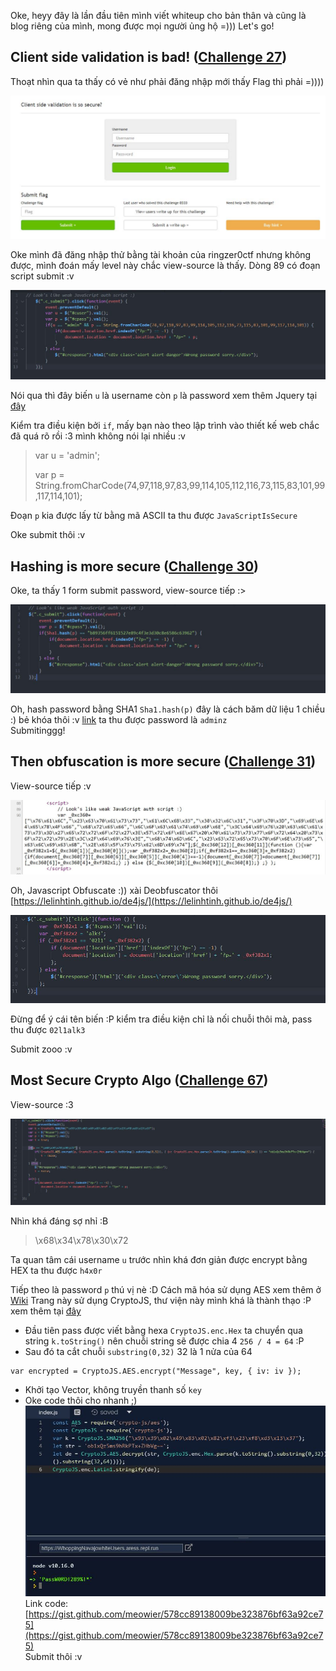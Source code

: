 Oke, heyy đây là lần đầu tiên mình viết whiteup cho bản thân và cũng là blog riêng của mình, mong được mọi người ủng hộ =))) Let's go!
## Client side validation is bad! ([Challenge 27](https://ringzer0ctf.com/challenges/27))

Thoạt nhìn qua ta thấy có vẻ như phải đăng nhập mới thấy Flag thì phải =)))) <br/>

![](src/1.jpg)

Oke mình đã đăng nhập thử bằng tài khoản của ringzer0ctf nhưng không được, mình đoán mấy level này chắc view-source là thấy. Dòng 89 có đoạn script submit :v <br/>

![](src/2.jpg)

Nói qua thì đây biến `u` là username còn `p` là password xem thêm Jquery tại [đây](https://www.w3schools.com/jquery/html_val.asp)<br/>

Kiểm tra điều kiện bởi `if`, mấy bạn nào theo lập trình vào thiết kế web chắc đã quá rõ rồi :3 mình không nói lại nhiều :v
> var u = 'admin';
>
> var p = String.fromCharCode(74,97,118,97,83,99,114,105,112,116,73,115,83,101,99,117,114,101);

Đoạn `p` kia được lấy từ bằng mã ASCII ta thu được `JavaScriptIsSecure` <br/>

Oke submit thôi :v

## Hashing is more secure ([Challenge 30](https://ringzer0ctf.com/challenges/30))

Oke, ta thấy 1 form submit password, view-source tiếp :&#62; <br/>

![](src/3.jpg)

Oh, hash password bằng SHA1 `Sha1.hash(p)` đây là cách băm dữ liệu 1 chiều :) bẻ khóa thôi :v [link](https://hashkiller.co.uk/Cracker/SHA1) ta thu được password là `adminz` <br/>
Submitinggg!

## Then obfuscation is more secure ([Challenge 31](https://ringzer0ctf.com/challenges/31))

View-source tiếp :v <br/>

![](src/4.jpg)

Oh, Javascript Obfuscate :)) xài Deobfuscator thôi [https://lelinhtinh.github.io/de4js/](https://lelinhtinh.github.io/de4js/) <br/>

![](src/5.jpg)

Đừng để ý cái tên biến :P kiểm tra điều kiện chỉ là nối chuỗi thôi mà, pass thu được `02l1alk3` <br/>

Submit zooo :v

## Most Secure Crypto Algo ([Challenge 67](https://ringzer0ctf.com/challenges/67))
View-source :3

![](src/6.jpg)

Nhìn khá đáng sợ nhỉ :B <br/>

> \x68\x34\x78\x30\x72

Ta quan tâm cái username `u` trước nhìn khá đơn giản được encrypt bằng HEX ta thu được `h4x0r` <br/>

Tiếp theo là password `p` thú vị nè :D Cách mã hóa sử dụng AES xem thêm ở [Wiki](https://vi.wikipedia.org/wiki/Advanced_Encryption_Standard)
Trang này sử dụng CryptoJS, thư viện này mình khá là thành thạo :P xem thêm tại [đây](https://cryptojs.gitbook.io/docs/#ciphers) <br/>
- Đầu tiên pass được viết bằng hexa `CryptoJS.enc.Hex` ta chuyển qua string `k.toString()` nên chuỗi string sẽ được chia 4 `256 / 4 = 64` :P
- Sau đó ta cắt chuỗi `substring(0,32)` 32 là 1 nửa của 64

```
var encrypted = CryptoJS.AES.encrypt("Message", key, { iv: iv });
```
- Khởi tạo Vector, không truyền thanh số `key`
- Oke code thôi cho nhanh ;)
![](src/7.jpg)
Link code: [https://gist.github.com/meowier/578cc89138009be323876bf63a92ce75](https://gist.github.com/meowier/578cc89138009be323876bf63a92ce75) <br/>
Submit thôi :v





